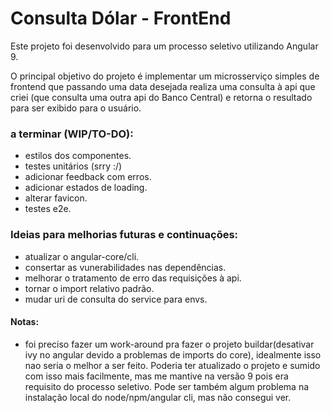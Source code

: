 # Consulta Dólar - FrontEnd

Este projeto foi desenvolvido para um processo seletivo utilizando Angular 9.

O principal objetivo do projeto é implementar um microsserviço simples de frontend que passando uma data desejada realiza uma consulta à api que criei (que consulta uma outra api do Banco Central) e retorna o resultado para ser exibido para o usuário.

### a terminar (WIP/TO-DO):
- estilos dos componentes.
- testes unitários (srry :/)
- adicionar feedback com erros.
- adicionar estados de loading.
- alterar favicon.
- testes e2e.

### Ideias para melhorias futuras e continuações:
- atualizar o angular-core/cli.
- consertar as vunerabilidades nas dependências.
- melhorar o tratamento de erro das requisições à api.
- tornar o import relativo padrão.
- mudar uri de consulta do service para envs.

#### Notas:
- foi preciso fazer um work-around pra fazer o projeto buildar(desativar ivy no angular devido a problemas de imports do core), idealmente isso nao seria o melhor a ser feito. Poderia ter atualizado o projeto e sumido com isso mais facilmente, mas me mantive na versão 9 pois era requisito do processo seletivo. Pode ser também algum problema na instalação local do node/npm/angular cli, mas não consegui ver.
